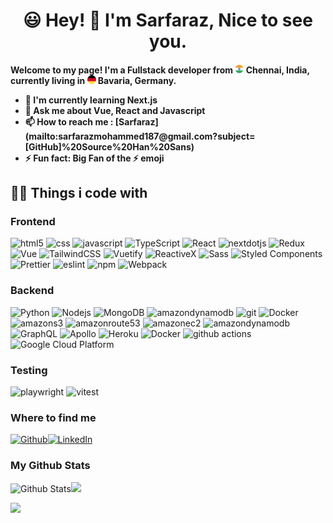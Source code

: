 <h1 align="center">😃 Hey! 👋 I'm Sarfaraz, Nice to see you.</h1>

<h4>Welcome to my page! I'm a Fullstack developer from <img src="./icons/india.png" width="14"/> <b>Chennai, India</b>, currently living in  <img src="./icons/germany.png" width="14"/> <b>Bavaria, Germany</b>. </p>

<ul>
  <li>🔭 I'm currently learning Next.js</li>
  <li>💬 Ask me about Vue, React and Javascript</li>
  <li>📫 How to reach me : [Sarfaraz](mailto:sarfarazmohammed187@gmail.com?subject=[GitHub]%20Source%20Han%20Sans)
  </li>
  <li>⚡ Fun fact: Big Fan of the ⚡ emoji</li>
</ul>

<h2>👨‍💻 Things i code with</h2>

<h3>Frontend</h3>
<p>
  <img alt="html5" src="https://img.shields.io/badge/-HTML5-E34F26?style=flat-square&logo=html5&logoColor=white" />
  <img alt="css" src="https://img.shields.io/badge/-CSS3-1572B6?style=flat-square&logo=css3&logoColor=white" />
  <img alt="javascript" src="https://img.shields.io/badge/-Javascript-F7DF1E?style=flat-square&logo=javascript&logoColor=white" />
  <img alt="TypeScript" src="https://img.shields.io/badge/-TypeScript-007ACC?style=flat-square&logo=typescript&logoColor=white" />
  <img alt="React" src="https://img.shields.io/badge/-React-45b8d8?style=flat-square&logo=react&logoColor=white" />
  <img alt="nextdotjs" src="https://img.shields.io/badge/-Next_JS-000000?style=flat-square&logo=nextdotjs&logoColor=white" />
  <img alt="Redux" src="https://img.shields.io/badge/-Redux-764ABC?style=flat-square&logo=redux&logoColor=white" />
  <img alt="Vue" src="https://img.shields.io/badge/-Vue3-4FC08D?style=flat-square&logo=vuedotjs&logoColor=white" />
  <img alt="TailwindCSS" src="https://img.shields.io/badge/-Tailwind_CSS-06B6D4?style=flat-square&logo=tailwindcss&logoColor=white" />
  <img alt="Vuetify" src="https://img.shields.io/badge/-Vuetify-1867C0?style=flat-square&logo=vuetify&logoColor=white" />
  <img alt="ReactiveX" src="https://img.shields.io/badge/-RxJs-B7178C?style=flat-square&logo=reactivex&logoColor=white" />
  <img alt="Sass" src="https://img.shields.io/badge/-Sass-CC6699?style=flat-square&logo=sass&logoColor=white" />
  <img alt="Styled Components" src="https://img.shields.io/badge/-Styled_Components-db7092?style=flat-square&logo=styled-components&logoColor=white" />
  <!-- <img alt="d3js" src="https://img.shields.io/badge/-D3.js-F9A03C?style=flat-square&logo=d3.js&logoColor=white" /> -->
  <img alt="Prettier" src="https://img.shields.io/badge/-Prettier-F7B93E?style=flat-square&logo=prettier&logoColor=white" />
  <img alt="eslint" src="https://img.shields.io/badge/-Eslint-4B32C3?style=flat-square&logo=eslint&logoColor=white" />
  <img alt="npm" src="https://img.shields.io/badge/-NPM-CB3837?style=flat-square&logo=npm&logoColor=white" />
  <img alt="Webpack" src="https://img.shields.io/badge/-Webpack-8DD6F9?style=flat-square&logo=webpack&logoColor=white" />
</p>

<h3>Backend</h3>
<p>
  <img alt="Python" src="https://img.shields.io/badge/-Python-3776AB?style=flat-square&logo=python&logoColor=white" />
  <img alt="Nodejs" src="https://img.shields.io/badge/-Nodejs-43853d?style=flat-square&logo=Node.js&logoColor=white" />
  <img alt="MongoDB" src="https://img.shields.io/badge/-MongoDB-13aa52?style=flat-square&logo=mongodb&logoColor=white" />
  <img alt="amazondynamodb" src="https://img.shields.io/badge/-Amazon_Dynamo_DB-4053D6?style=flat-square&logo=amazondynamodb&logoColor=white" />
  <img alt="git" src="https://img.shields.io/badge/-Git-F05032?style=flat-square&logo=git&logoColor=white" />
  <img alt="Docker" src="https://img.shields.io/badge/-Docker-2496ED?style=flat-square&logo=Docker&logoColor=white" />
  <img alt="amazons3" src="https://img.shields.io/badge/-Amazon S3-569A31?style=flat-square&logo=amazons3&logoColor=white" />
  <img alt="amazonroute53" src="https://img.shields.io/badge/-Amazon_Route_53-4053D6?style=flat-square&logo=amazonroute53&logoColor=white" />
  <img alt="amazonec2" src="https://img.shields.io/badge/-Amazon EC2-4053D6?style=flat-square&logo=amazonec2&logoColor=white" />
  <img alt="amazondynamodb" src="https://img.shields.io/badge/-Amazon_Dynamo_DB-4053D6?style=flat-square&logo=amazondynamodb&logoColor=white" />
  <img alt="GraphQL" src="https://img.shields.io/badge/-GraphQL-E10098?style=flat-square&logo=graphql&logoColor=white" />
  <img alt="Apollo" src="https://img.shields.io/badge/-Apollo%20GraphQL-311C87?style=flat-square&logo=apollo-graphql&logoColor=white" />
  <img alt="Heroku" src="https://img.shields.io/badge/-Heroku-430098?style=flat-square&logo=heroku&logoColor=white" />
  <img alt="Docker" src="https://img.shields.io/badge/-Docker-46a2f1?style=flat-square&logo=docker&logoColor=white" />
  <img alt="github actions" src="https://img.shields.io/badge/-Github_Actions-2088FF?style=flat-square&logo=github-actions&logoColor=white" />
  <img alt="Google Cloud Platform" src="https://img.shields.io/badge/-Google_Cloud_Platform-1a73e8?style=flat-square&logo=google-cloud&logoColor=white" />
</p>

<h3>Testing</h3>
<p>
  <img alt="playwright" src="https://img.shields.io/badge/-Playwright-2EAD33?style=flat-square&logo=google-playwright&logoColor=white" />
  <img alt="vitest" src="https://img.shields.io/badge/-Vitest-6E9F18?style=flat-square&logo=vitest&logoColor=white" />
</p>

<h3>Where to find me</h3>
<p><a href="https://github.com/sarfaraz187" target="_blank"><img alt="Github" src="https://img.shields.io/badge/GitHub-%2312100E.svg?&style=for-the-badge&logo=Github&logoColor=white" /></a><a href="http://www.linkedin.com/in/mohammed-sarfaraz-g" target="_blank"><img alt="LinkedIn" src="https://img.shields.io/badge/linkedin-%230077B5.svg?&style=for-the-badge&logo=linkedin&logoColor=white" /></a>

</p>

<h3>My Github Stats</h3>

![Github Stats](https://github-readme-stats.vercel.app/api?username=sarfaraz187&bg_color=30,e96443,904e95&title_color=fff&text_color=fff)![](https://raw.githubusercontent.com/sarfaraz187/github-stats-transparent/output/generated/languages.svg)

![](https://komarev.com/ghpvc/?username=sarfaraz187&color=green)

